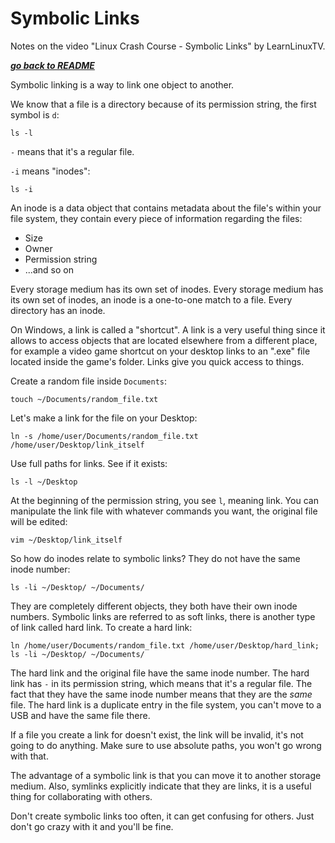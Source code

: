 # Symbolic Links

Notes on the video "Linux Crash Course - Symbolic Links" by LearnLinuxTV.

[***go back to README***](/README.md)  

Symbolic linking is a way to link one object to another.

We know that a file is a directory because of its permission string, the first
symbol is `d`:

    ls -l

`-` means that it's a regular file.

`-i` means "inodes":

    ls -i

An inode is a data object that contains metadata about the file's  within your
file system, they contain every piece of information regarding the files:
- Size
- Owner
- Permission string
- ...and so on

Every storage medium has its own set of inodes. Every storage medium has its
own set of inodes, an inode is a one-to-one match to a file. Every directory
has an inode.

On Windows, a link is called a "shortcut". A link is a very useful thing since
it allows to access objects that are located elsewhere from a different place,
for example a video game shortcut on your desktop links to an ".exe" file
located inside the game's folder. Links give you quick access to things.

Create a random file inside `Documents`:

    touch ~/Documents/random_file.txt

Let's make a link for the file on your Desktop:

    ln -s /home/user/Documents/random_file.txt /home/user/Desktop/link_itself

Use full paths for links. See if it exists:

    ls -l ~/Desktop

At the beginning of the permission string, you see `l`, meaning link. You can
manipulate the link file with whatever commands you want, the original file
will be edited:

    vim ~/Desktop/link_itself

So how do inodes relate to symbolic links? They do not have the same inode
number:

    ls -li ~/Desktop/ ~/Documents/

They are completely different objects, they both have their own inode numbers.
Symbolic links are referred to as soft links, there is another type of link
called hard link. To create a hard link:

    ln /home/user/Documents/random_file.txt /home/user/Desktop/hard_link;
    ls -li ~/Desktop/ ~/Documents/


The hard link and the original file have the same inode number. The hard link
has `-` in its permission string, which means that it's a regular file. The
fact that they have the same inode number means that they are the *same* file.
The hard link is a duplicate entry in the file system, you can't move to a USB
and have the same file there. 

If a file you create a link for doesn't exist, the link will be invalid, it's
not going to do anything. Make sure to use absolute paths, you won't go wrong
with that.

The advantage of a symbolic link is that you can move it to another storage
medium. Also, symlinks explicitly indicate that they are links, it is a useful
thing for collaborating with others.

Don't create symbolic links too often, it can get confusing for others. Just 
don't go crazy with it and you'll be fine.
